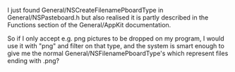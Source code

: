 I just found General/NSCreateFilenamePboardType in General/NSPasteboard.h but also realised it is partly described in the Functions section of the General/AppKit documentation.

So if I only accept e.g. png pictures to be dropped on my program, I would use it with "png" and filter on that type, and the system is smart enough to give me the normal General/NSFilenamePboardType's which represent files ending with .png?